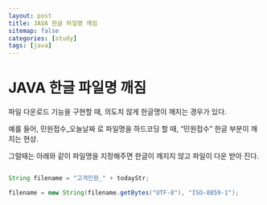 ```yaml
---
layout: post
title: JAVA 한글 파일명 깨짐
sitemap: false
categories: [study]
tags: [java]
---
```


# JAVA 한글 파일명 깨짐

파일 다운로드 기능을 구현할 때, 의도치 않게 한글명이 깨지는 경우가 있다. 

예를 들어, 민원접수_오늘날짜 로 파일명을 하드코딩 할 때, “민원접수” 한글 부분이 깨지는 현상.

그럴때는 아래와 같이 파일명을 지정해주면 한글이 깨지지 않고 파일이 다운 받아 진다. 

~~~java

String filename = "고객민원_" + todayStr;

filename = new String(filename.getBytes("UTF-8"), "ISO-8859-1");

~~~

